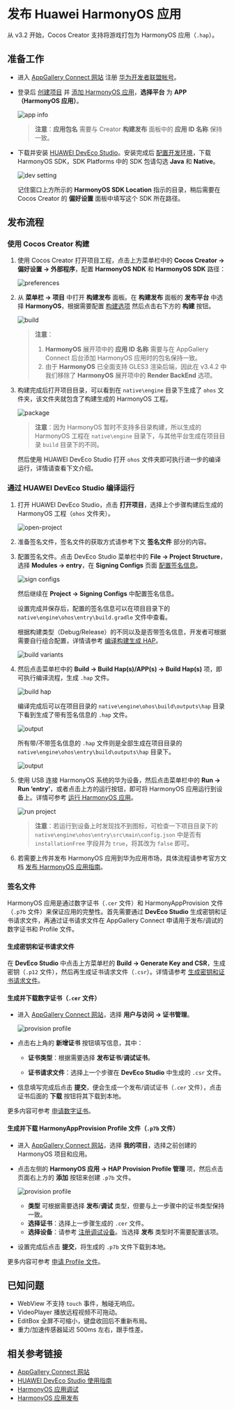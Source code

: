 # 发布 Huawei HarmonyOS 应用

从 v3.2 开始，Cocos Creator 支持将游戏打包为 HarmonyOS 应用（`.hap`）。

## 准备工作

- 进入 [AppGallery Connect 网站](https://developer.huawei.com/consumer/cn/service/josp/agc/index.html) 注册 [华为开发者联盟帐号](https://developer.huawei.com/consumer/cn/doc/start/registration-and-verification-0000001053628148)。

- 登录后 [创建项目](https://developer.huawei.com/consumer/cn/doc/distribution/app/agc-harmonyapp-createproject) 并 [添加 HarmonyOS 应用](https://developer.huawei.com/consumer/cn/doc/distribution/app/agc-harmonyapp-createharmonyapp)，**选择平台** 为 **APP（HarmonyOS 应用）**。

  ![app info](./publish-huawei-ohos/app-info.png)

  > **注意**：**应用包名** 需要与 Creator **构建发布** 面板中的 **应用 ID 名称** 保持一致。

- 下载并安装 [HUAWEI DevEco Studio](https://developer.harmonyos.com/cn/develop/deveco-studio#download)。安装完成后 [配置开发环境](https://developer.harmonyos.com/cn/docs/documentation/doc-guides/environment_config-0000001052902427)，下载 HarmonyOS SDK，SDK Platforms 中的 SDK 包请勾选 **Java** 和 **Native**。

    ![dev setting](./publish-huawei-ohos/dev-setting.png)

    记住窗口上方所示的 **HarmonyOS SDK Location** 指示的目录，稍后需要在 Cocos Creator 的 **偏好设置** 面板中填写这个 SDK 所在路径。

## 发布流程

### 使用 Cocos Creator 构建

1. 使用 Cocos Creator 打开项目工程，点击上方菜单栏中的 **Cocos Creator -> 偏好设置 -> 外部程序**，配置 **HarmonyOS NDK** 和 **HarmonyOS SDK** 路径：

    ![preferences](./publish-huawei-ohos/preferences.png)

2. 从 **菜单栏 -> 项目** 中打开 **构建发布** 面板。在 **构建发布** 面板的 **发布平台** 中选择 **HarmonyOS**，根据需要配置 [构建选项](./native-options.md#%E6%9E%84%E5%BB%BA%E9%80%89%E9%A1%B9) 然后点击右下方的 **构建** 按钮。

    ![build](./publish-huawei-ohos/build.png)

    > **注意**：
    > 1. **HarmonyOS** 展开项中的 **应用 ID 名称** 需要与在 AppGallery Connect 后台添加 HarmonyOS 应用时的包名保持一致。
    > 2. 由于 **HarmonyOS** 已全面支持 GLES3 渲染后端，因此在 v3.4.2 中我们移除了 **HarmonyOS** 展开项中的 **Render BackEnd** 选项。

3. 构建完成后打开项目目录，可以看到在 `native\engine` 目录下生成了 `ohos` 文件夹，该文件夹就包含了构建生成的 HarmonyOS 工程。

    ![package](./publish-huawei-ohos/package-ohos.png)

    > **注意**：因为 HarmonyOS 暂时不支持多目录构建，所以生成的 HarmonyOS 工程在 `native\engine` 目录下，与其他平台生成在项目目录 `build` 目录下的不同。

    然后使用 HUAWEI DevEco Studio 打开 `ohos` 文件夹即可执行进一步的编译运行，详情请查看下文介绍。

### 通过 HUAWEI DevEco Studio 编译运行

1. 打开 HUAWEI DevEco Studio，点击 **打开项目**，选择上个步骤构建后生成的 HarmonyOS 工程（`ohos` 文件夹）。

    ![open-project](./publish-huawei-ohos/open-project.png)

2. 准备签名文件，签名文件的获取方式请参考下文 **签名文件** 部分的内容。

3. 配置签名文件。点击 DevEco Studio 菜单栏中的 **File -> Project Structure**，选择 **Modules -> entry**，在 **Signing Configs** 页面 [配置签名信息](https://developer.harmonyos.com/cn/docs/documentation/doc-guides/ide_debug_device-0000001053822404#ZH-CN_TOPIC_0000001154985555__section19238119191816)。

    ![sign configs](./publish-huawei-ohos/sign-configs-debug.png)

    然后继续在 **Project -> Signing Configs** 中配置签名信息。

    设置完成并保存后，配置的签名信息可以在项目目录下的 `native\engine\ohos\entry\build.gradle` 文件中查看。

    根据构建类型（Debug/Release）的不同以及是否带签名信息，开发者可根据需要自行组合配置，详情请参考 [编译构建生成 HAP](https://developer.harmonyos.com/cn/docs/documentation/doc-guides/build_hap-0000001053342418)。

    ![build variants](./publish-huawei-ohos/build-variants.png)

4. 然后点击菜单栏中的 **Build -> Build Hap(s)/APP(s) -> Build Hap(s)** 项，即可执行编译流程，生成 `.hap` 文件。

    ![build hap](./publish-huawei-ohos/build-hap.png)

    编译完成后可以在项目目录的 `native\engine\ohos\build\outputs\hap` 目录下看到生成了带有签名信息的 `.hap` 文件。

    ![output](./publish-huawei-ohos/output.png)

    所有带/不带签名信息的 `.hap` 文件则是全部生成在项目目录的 `native\engine\ohos\entry\build\outputs\hap` 目录下。

    ![output](./publish-huawei-ohos/debug-output.png)

5. 使用 USB 连接 HarmonyOS 系统的华为设备，然后点击菜单栏中的 **Run -> Run ‘entry’**，或者点击上方的运行按钮，即可将 HarmonyOS 应用运行到设备上。详情可参考 [运行 HarmonyOS 应用](https://developer.harmonyos.com/cn/docs/documentation/doc-guides/run_phone_tablat-0000001064774652)。

    ![run project](./publish-huawei-ohos/run-project.png)

    > **注意**：若运行到设备上时发现找不到图标，可检查一下项目目录下的 `native\engine\ohos\entry\src\main\config.json` 中是否有 `installationFree` 字段并为 `true`，将其改为 `false` 即可。

6. 若需要上传并发布 HarmonyOS 应用到华为应用市场，具体流程请参考官方文档 [发布 HarmonyOS 应用指南](https://developer.huawei.com/consumer/cn/doc/distribution/app/agc-harmonyapp-releaseharmonyapp)。

### 签名文件

HarmonyOS 应用是通过数字证书（`.cer` 文件）和 HarmonyAppProvision 文件（`.p7b` 文件）来保证应用的完整性。首先需要通过 **DevEco Studio** 生成密钥和证书请求文件，再通过证书请求文件在 AppGallery Connect 申请用于发布/调试的数字证书和 Profile 文件。

#### 生成密钥和证书请求文件

在 **DevEco Studio** 中点击上方菜单栏的 **Build -> Generate Key and CSR**，生成密钥（`.p12` 文件），然后再生成证书请求文件（`.csr`）。详情请参考 [生成密钥和证书请求文件](https://developer.harmonyos.com/cn/docs/documentation/doc-guides/publish_app-0000001053223745#ZH-CN_TOPIC_0000001154985553__section7209054153620)。

#### 生成并下载数字证书（`.cer` 文件）

- 进入 [AppGallery Connect 网站](https://developer.huawei.com/consumer/cn/service/josp/agc/index.html)，选择 **用户与访问 -> 证书管理**。

    ![provision profile](./publish-huawei-ohos/cer-file.png)

- 点击右上角的 **新增证书** 按钮填写信息，其中：

    - **证书类型**：根据需要选择 **发布证书**/**调试证书**。

    - **证书请求文件**：选择上一个步骤在 **DevEco Studio** 中生成的 `.csr` 文件。

- 信息填写完成后点击 **提交**，便会生成一个发布/调试证书（`.cer` 文件），点击证书后面的 **下载** 按钮将其下载到本地。

更多内容可参考 [申请数字证书](https://developer.huawei.com/consumer/cn/doc/distribution/app/agc-harmonyapp-debugharmonyapp#h1-1598336089667)。

#### 生成并下载 HarmonyAppProvision Profile 文件（`.p7b` 文件）

- 进入 [AppGallery Connect 网站](https://developer.huawei.com/consumer/cn/service/josp/agc/index.html)，选择 **我的项目**，选择之前创建的 HarmonyOS 项目和应用。

- 点击左侧的 **HarmonyOS 应用 -> HAP Provision Profile 管理** 项，然后点击页面右上方的 **添加** 按钮来创建 `.p7b` 文件。

    ![provision profile](./publish-huawei-ohos/provision-profile.png)

    - **类型** 可根据需要选择 **发布**/**调试** 类型，但要与上一步骤中的证书类型保持一致。
    - **选择证书**：选择上一步骤生成的 `.cer` 文件。
    - **选择设备**：请参考 [注册调试设备](https://developer.huawei.com/consumer/cn/doc/distribution/app/agc-harmonyapp-debugharmonyapp#h1-1598336280693)。当选择 **发布** 类型时不需要配置该项。

- 设置完成后点击 **提交**，将生成的 `.p7b` 文件下载到本地。

更多内容可参考 [申请 Profile 文件](https://developer.huawei.com/consumer/cn/doc/distribution/app/agc-harmonyapp-debugharmonyapp#h1-1598336409517)。

## 已知问题

- WebView 不支持 `touch` 事件，触碰无响应。
- VideoPlayer 播放远程视频不可拖动。
- EditBox 全屏不可缩小，键盘收回后不重新布局。
- 重力/加速传感器延迟 500ms 左右，跟手性差。

## 相关参考链接

- [AppGallery Connect 网站](https://developer.huawei.com/consumer/cn/service/josp/agc/index.html)
- [HUAWEI DevEco Studio 使用指南](https://developer.harmonyos.com/cn/docs/documentation/doc-guides/tools_overview-0000001053582387)
- [HarmonyOS 应用调试](https://developer.harmonyos.com/cn/docs/documentation/doc-guides/ide_debug_device-0000001053822404)
- [HarmonyOS 应用发布](https://developer.harmonyos.com/cn/docs/documentation/doc-guides/publish_app-0000001053223745)
